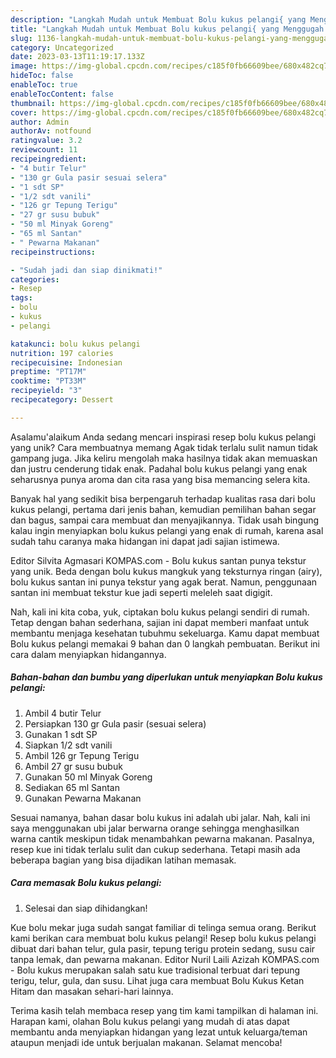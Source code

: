 ```yaml
---
description: "Langkah Mudah untuk Membuat Bolu kukus pelangi{ yang Menggugah Selera"
title: "Langkah Mudah untuk Membuat Bolu kukus pelangi{ yang Menggugah Selera"
slug: 1136-langkah-mudah-untuk-membuat-bolu-kukus-pelangi-yang-menggugah-selera
category: Uncategorized
date: 2023-03-13T11:19:17.133Z
image: https://img-global.cpcdn.com/recipes/c185f0fb66609bee/680x482cq70/bolu-kukus-pelangi-foto-resep-utama.jpg
hideToc: false
enableToc: true
enableTocContent: false
thumbnail: https://img-global.cpcdn.com/recipes/c185f0fb66609bee/680x482cq70/bolu-kukus-pelangi-foto-resep-utama.jpg
cover: https://img-global.cpcdn.com/recipes/c185f0fb66609bee/680x482cq70/bolu-kukus-pelangi-foto-resep-utama.jpg
author: Admin
authorAv: notfound
ratingvalue: 3.2
reviewcount: 11
recipeingredient:
- "4 butir Telur"
- "130 gr Gula pasir sesuai selera"
- "1 sdt SP"
- "1/2 sdt vanili"
- "126 gr Tepung Terigu"
- "27 gr susu bubuk"
- "50 ml Minyak Goreng"
- "65 ml Santan"
- " Pewarna Makanan"
recipeinstructions:

- "Sudah jadi dan siap dinikmati!"
categories:
- Resep
tags:
- bolu
- kukus
- pelangi

katakunci: bolu kukus pelangi 
nutrition: 197 calories
recipecuisine: Indonesian
preptime: "PT17M"
cooktime: "PT33M"
recipeyield: "3"
recipecategory: Dessert

---
```



Asalamu'alaikum Anda sedang mencari inspirasi resep bolu kukus pelangi yang unik? Cara membuatnya memang Agak tidak terlalu sulit namun tidak gampang juga. Jika keliru mengolah maka hasilnya tidak akan memuaskan dan justru cenderung tidak enak. Padahal bolu kukus pelangi yang enak seharusnya punya aroma dan cita rasa yang bisa memancing selera kita.


Banyak hal yang sedikit bisa berpengaruh terhadap kualitas rasa dari bolu kukus pelangi, pertama dari jenis bahan, kemudian pemilihan bahan segar dan bagus, sampai cara membuat dan menyajikannya. Tidak usah bingung kalau ingin menyiapkan bolu kukus pelangi yang enak di rumah, karena asal sudah tahu caranya maka hidangan ini dapat jadi sajian istimewa.

Editor Silvita Agmasari KOMPAS.com - Bolu kukus santan punya tekstur yang unik. Beda dengan bolu kukus mangkuk yang teksturnya ringan (airy), bolu kukus santan ini punya tekstur yang agak berat. Namun, penggunaan santan ini membuat tekstur kue jadi seperti meleleh saat digigit.


Nah, kali ini kita coba, yuk, ciptakan bolu kukus pelangi sendiri di rumah. Tetap dengan bahan sederhana, sajian ini dapat memberi manfaat untuk membantu menjaga kesehatan tubuhmu sekeluarga. Kamu dapat membuat Bolu kukus pelangi memakai 9 bahan dan 0 langkah pembuatan. Berikut ini cara dalam menyiapkan hidangannya.

<!--inarticleads1-->

##### Bahan-bahan dan bumbu yang diperlukan untuk menyiapkan Bolu kukus pelangi:

1. Ambil 4 butir Telur
1. Persiapkan 130 gr Gula pasir (sesuai selera)
1. Gunakan 1 sdt SP
1. Siapkan 1/2 sdt vanili
1. Ambil 126 gr Tepung Terigu
1. Ambil 27 gr susu bubuk
1. Gunakan 50 ml Minyak Goreng
1. Sediakan 65 ml Santan
1. Gunakan  Pewarna Makanan


Sesuai namanya, bahan dasar bolu kukus ini adalah ubi jalar. Nah, kali ini saya menggunakan ubi jalar berwarna orange sehingga menghasilkan warna cantik meskipun tidak menambahkan pewarna makanan. Pasalnya, resep kue ini tidak terlalu sulit dan cukup sederhana. Tetapi masih ada beberapa bagian yang bisa dijadikan latihan memasak. 

<!--inarticleads2-->

##### Cara memasak Bolu kukus pelangi:


1. Selesai dan siap dihidangkan!

Kue bolu mekar juga sudah sangat familiar di telinga semua orang. Berikut kami berikan cara membuat bolu kukus pelangi! Resep bolu kukus pelangi dibuat dari bahan telur, gula pasir, tepung terigu protein sedang, susu cair tanpa lemak, dan pewarna makanan. Editor Nuril Laili Azizah KOMPAS.com - Bolu kukus merupakan salah satu kue tradisional terbuat dari tepung terigu, telur, gula, dan susu. Lihat juga cara membuat Bolu Kukus Ketan Hitam dan masakan sehari-hari lainnya. 

Terima kasih telah membaca resep yang tim kami tampilkan di halaman ini. Harapan kami, olahan Bolu kukus pelangi yang mudah di atas dapat membantu anda menyiapkan hidangan yang lezat untuk keluarga/teman ataupun menjadi ide untuk berjualan makanan. Selamat mencoba!
